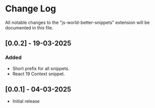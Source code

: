 # Change Log

All notable changes to the "js-world-better-snippets" extension will be documented in this file.

## [0.0.2] - 19-03-2025

### Added
- Short prefix for all snippets.
- React 19 Context snippet.

## [0.0.1] - 04-03-2025

- Initial release
